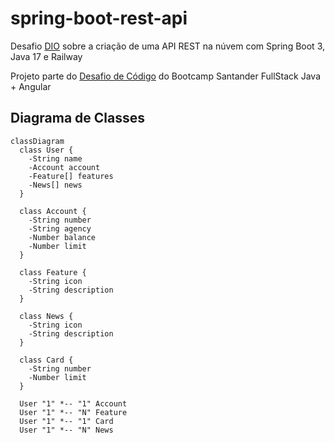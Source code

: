 # spring-boot-rest-api
 
Desafio [DIO](https://dio.me) sobre a criação de uma API REST na núvem com Spring Boot 3, Java 17 e Railway

Projeto parte do [Desafio de Código](https://web.dio.me/project/publicando-sua-api-rest-na-nuvem-usando-spring-boot-3-java-17-e-railway/learning/138c435a-5be5-450b-a292-cf6ea002f54c](https://web.dio.me/project/publicando-sua-api-rest-na-nuvem-usando-spring-boot-3-java-17-e-railway/learning/138c435a-5be5-450b-a292-cf6ea002f54c?back=/track/santander-bootcamp-2023-fullstack-java-angular&tab=path&moduleId=undefined)https://web.dio.me/project/publicando-sua-api-rest-na-nuvem-usando-spring-boot-3-java-17-e-railway/learning/138c435a-5be5-450b-a292-cf6ea002f54c?back=/track/santander-bootcamp-2023-fullstack-java-angular&tab=path&moduleId=undefined) do Bootcamp Santander FullStack Java + Angular

## Diagrama de Classes
```mermaid
classDiagram
  class User {
    -String name
    -Account account
    -Feature[] features
    -News[] news
  }

  class Account {
    -String number
    -String agency
    -Number balance
    -Number limit
  }

  class Feature {
    -String icon
    -String description
  }

  class News {
    -String icon
    -String description
  }

  class Card {
    -String number
    -Number limit
  }

  User "1" *-- "1" Account
  User "1" *-- "N" Feature
  User "1" *-- "1" Card
  User "1" *-- "N" News
```
